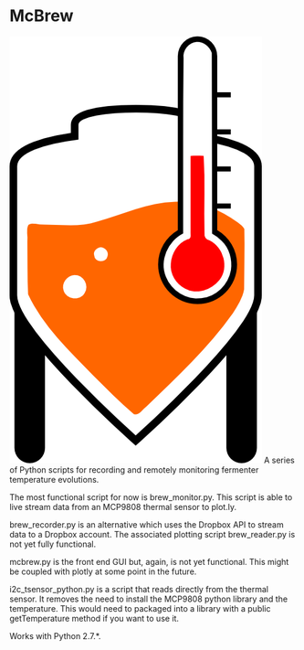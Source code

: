 # McBrew
![alt tag](https://github.com/adm78/McBrew/blob/master/UI/GUIresources/ferm_plus_therm.png)
A series of Python scripts for recording and remotely monitoring fermenter temperature evolutions. 

The most functional script for now is brew_monitor.py. This script is able to live stream data from an MCP9808 thermal sensor to plot.ly. 

brew_recorder.py is an alternative which uses the Dropbox API to stream data to a Dropbox account. The associated plotting script brew_reader.py is not yet fully functional. 

mcbrew.py is the front end GUI but, again, is not yet functional. This might be coupled with plotly at some point in the future. 

i2c_tsensor_python.py is a script that reads directly from the thermal sensor. It removes the need to install the MCP9808 python library and the temperature. This would need to packaged into a library with a public getTemperature method if you want to use it.

Works with Python 2.7.*. 

